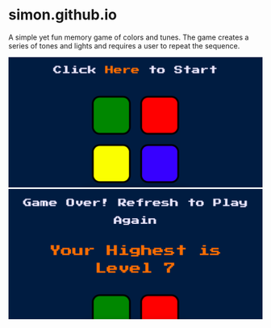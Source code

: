 # simon.github.io
A simple yet fun memory game of colors and tunes. The game creates a series of tones and lights and requires a user to repeat the sequence.

<img src="gameplay1.png">
<img src="gameplay2.png">
